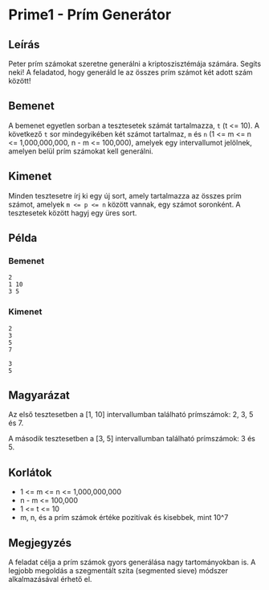 # Prime1 - Prím Generátor

## Leírás

Peter prím számokat szeretne generálni a kriptoszisztémája számára. Segíts neki! A feladatod, hogy generáld le az összes prím számot két adott szám között!

## Bemenet

A bemenet egyetlen sorban a tesztesetek számát tartalmazza, `t` (t <= 10). A következő `t` sor mindegyikében két számot tartalmaz, `m` és `n` (1 <= m <= n <= 1,000,000,000, n - m <= 100,000), amelyek egy intervallumot jelölnek, amelyen belül prím számokat kell generálni.

## Kimenet

Minden tesztesetre írj ki egy új sort, amely tartalmazza az összes prím számot, amelyek `m <= p <= n` között vannak, egy számot soronként. A tesztesetek között hagyj egy üres sort.

## Példa

### Bemenet

```
2
1 10
3 5
```

### Kimenet

```
2
3
5
7

3
5
```

## Magyarázat

Az első tesztesetben a [1, 10] intervallumban található prímszámok: 2, 3, 5 és 7.

A második tesztesetben a [3, 5] intervallumban található prímszámok: 3 és 5.

## Korlátok

- 1 <= m <= n <= 1,000,000,000
- n - m <= 100,000
- 1 <= t <= 10
- m, n, és a prím számok értéke pozitívak és kisebbek, mint 10^7

## Megjegyzés

A feladat célja a prím számok gyors generálása nagy tartományokban is. A legjobb megoldás a szegmentált szita (segmented sieve) módszer alkalmazásával érhető el.